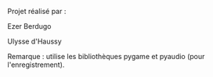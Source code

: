 Projet réalisé par :

  Ezer Berdugo

  Ulysse d'Haussy
  
Remarque : utilise les bibliothèques pygame et pyaudio (pour l'enregistrement).
